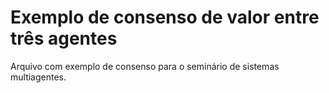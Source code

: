 # Exemplo de consenso de valor entre três agentes
 Arquivo com exemplo de consenso para o seminário de sistemas multiagentes.
